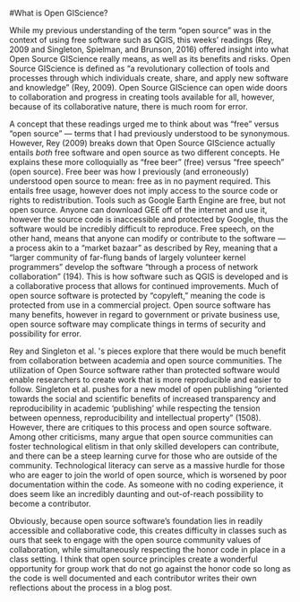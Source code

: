 #What is Open GIScience?

While my previous understanding of the term “open source” was in the context of using free software such as QGIS, this weeks’ readings (Rey, 2009 and Singleton, Spielman, and Brunson, 2016) offered insight into what Open Source GIScience really means, as well as its benefits and risks. Open Source GIScience is defined as “a revolutionary collection of tools and processes through which individuals create, share, and apply new software and knowledge” (Rey, 2009). Open Source GIScience can open wide doors to collaboration and progress in creating tools available for all, however, because of its collaborative nature, there is much room for error. 

A concept that these readings urged me to think about was “free” versus “open source” — terms that I had previously understood to be synonymous. However, Rey (2009) breaks down that Open Source GIScience actually entails *both* free software and open source as two different concepts. He explains these more colloquially as “free beer” (free) versus “free speech” (open source). Free beer was how I previously (and erroneously) understood open source to mean: free as in no payment required. This entails free usage, however does not imply access to the source code or rights to redistribution. Tools such as Google Earth Engine are free, but not open source. Anyone can download GEE off of the internet and use it, however the source code is inaccessible and protected by Google, thus the software would be incredibly difficult to reproduce. Free speech, on the other hand, means that anyone can modify or contribute to the software — a process akin to a “market bazaar” as described by Rey, meaning that a “larger community of far-flung bands of largely volunteer kernel programmers” develop the software “through a process of network collaboration” (194). This is how software such as QGIS is developed and is a collaborative process that allows for continued improvements. Much of open source software is protected by “copyleft,” meaning the code is protected from use in a commercial project. Open source software has many benefits, however in regard to government or private business use, open source software may complicate things in terms of security and possibility for error. 

Rey and Singleton et al. 's pieces explore that there would be much benefit from collaboration between academia and open source communities. The utilization of Open Source software rather than protected software would enable researchers to create work that is more reproducible and easier to follow. Singleton et al. pushes for a new model of open publishing “oriented towards the social and scientific benefits of increased transparency and reproducibility in academic ‘publishing’ while respecting the tension between openness, reproducibility and intellectual property” (1508). However, there are critiques to this process and open source software. Among other criticisms, many argue that open source communities can foster technological elitism in that only skilled developers can contribute, and there can be a steep learning curve for those who are outside of the community. Technological literacy can serve as a massive hurdle for those who are eager to join the world of open source, which is worsened by poor documentation within the code. As someone with no coding experience, it does seem like an incredibly daunting and out-of-reach possibility to become a contributor. 

Obviously, because open source software’s foundation lies in readily accessible and collaborative code, this creates difficulty in classes such as ours that seek to engage with the open source community values of collaboration, while simultaneously respecting the honor code in place in a class setting. I think that open source principles create a wonderful opportunity for group work that do not go against the honor code so long as the code is well documented and each contributor writes their own reflections about the process in a blog post. 
